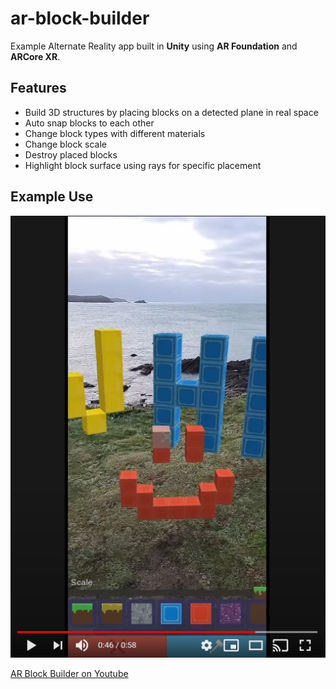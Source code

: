 # ar-block-builder

Example Alternate Reality app built in **Unity** using **AR Foundation** and **ARCore XR**.

## Features

- Build 3D structures by placing blocks on a detected plane in real space
- Auto snap blocks to each other
- Change block types with different materials
- Change block scale
- Destroy placed blocks
- Highlight block surface using rays for specific placement

## Example Use

[![AR Block Builder on Youtube](video_thumbnail.png)](https://www.youtube.com/watch?v=0X1_jDe0fPA "AR Block Builder on Youtube")

[AR Block Builder on Youtube](https://www.youtube.com/watch?v=0X1_jDe0fPA "AR Block Builder Youtube Video")